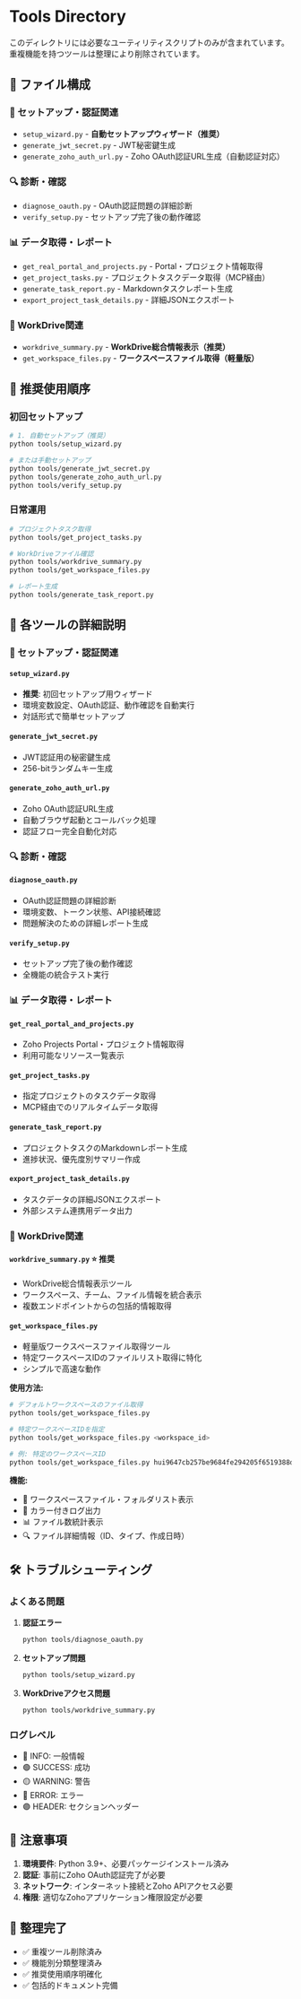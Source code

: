 # Tools Directory

このディレクトリには必要なユーティリティスクリプトのみが含まれています。
重複機能を持つツールは整理により削除されています。

## 📁 ファイル構成

### 🚀 セットアップ・認証関連
- `setup_wizard.py` - **自動セットアップウィザード（推奨）**
- `generate_jwt_secret.py` - JWT秘密鍵生成
- `generate_zoho_auth_url.py` - Zoho OAuth認証URL生成（自動認証対応）

### 🔍 診断・確認
- `diagnose_oauth.py` - OAuth認証問題の詳細診断
- `verify_setup.py` - セットアップ完了後の動作確認

### 📊 データ取得・レポート
- `get_real_portal_and_projects.py` - Portal・プロジェクト情報取得
- `get_project_tasks.py` - プロジェクトタスクデータ取得（MCP経由）
- `generate_task_report.py` - Markdownタスクレポート生成
- `export_project_task_details.py` - 詳細JSONエクスポート

### 📁 WorkDrive関連
- `workdrive_summary.py` - **WorkDrive総合情報表示（推奨）**
- `get_workspace_files.py` - **ワークスペースファイル取得（軽量版）**

## 🎯 推奨使用順序

### 初回セットアップ
```bash
# 1. 自動セットアップ（推奨）
python tools/setup_wizard.py

# または手動セットアップ
python tools/generate_jwt_secret.py
python tools/generate_zoho_auth_url.py
python tools/verify_setup.py
```

### 日常運用
```bash
# プロジェクトタスク取得
python tools/get_project_tasks.py

# WorkDriveファイル確認
python tools/workdrive_summary.py
python tools/get_workspace_files.py

# レポート生成
python tools/generate_task_report.py
```

## 📖 各ツールの詳細説明

### 🚀 セットアップ・認証関連

#### `setup_wizard.py`
- **推奨**: 初回セットアップ用ウィザード
- 環境変数設定、OAuth認証、動作確認を自動実行
- 対話形式で簡単セットアップ

#### `generate_jwt_secret.py`
- JWT認証用の秘密鍵生成
- 256-bitランダムキー生成

#### `generate_zoho_auth_url.py`
- Zoho OAuth認証URL生成
- 自動ブラウザ起動とコールバック処理
- 認証フロー完全自動化対応

### 🔍 診断・確認

#### `diagnose_oauth.py`
- OAuth認証問題の詳細診断
- 環境変数、トークン状態、API接続確認
- 問題解決のための詳細レポート生成

#### `verify_setup.py`
- セットアップ完了後の動作確認
- 全機能の統合テスト実行

### 📊 データ取得・レポート

#### `get_real_portal_and_projects.py`
- Zoho Projects Portal・プロジェクト情報取得
- 利用可能なリソース一覧表示

#### `get_project_tasks.py`
- 指定プロジェクトのタスクデータ取得
- MCP経由でのリアルタイムデータ取得

#### `generate_task_report.py`
- プロジェクトタスクのMarkdownレポート生成
- 進捗状況、優先度別サマリー作成

#### `export_project_task_details.py`
- タスクデータの詳細JSONエクスポート
- 外部システム連携用データ出力

### 📁 WorkDrive関連

#### `workdrive_summary.py` ⭐ 推奨
- WorkDrive総合情報表示ツール
- ワークスペース、チーム、ファイル情報を統合表示
- 複数エンドポイントからの包括的情報取得

#### `get_workspace_files.py`
- 軽量版ワークスペースファイル取得ツール
- 特定ワークスペースIDのファイルリスト取得に特化
- シンプルで高速な動作

**使用方法:**
```bash
# デフォルトワークスペースのファイル取得
python tools/get_workspace_files.py

# 特定ワークスペースIDを指定
python tools/get_workspace_files.py <workspace_id>

# 例: 特定のワークスペースID
python tools/get_workspace_files.py hui9647cb257be9684fe294205f6519388d14
```

**機能:**
- 📁 ワークスペースファイル・フォルダリスト表示
- 🎨 カラー付きログ出力
- 📊 ファイル数統計表示
- 🔍 ファイル詳細情報（ID、タイプ、作成日時）

## 🛠️ トラブルシューティング

### よくある問題

1. **認証エラー**
   ```bash
   python tools/diagnose_oauth.py
   ```

2. **セットアップ問題**
   ```bash
   python tools/setup_wizard.py
   ```

3. **WorkDriveアクセス問題**
   ```bash
   python tools/workdrive_summary.py
   ```

### ログレベル
- 🔵 INFO: 一般情報
- 🟢 SUCCESS: 成功
- 🟡 WARNING: 警告
- 🔴 ERROR: エラー
- 🟣 HEADER: セクションヘッダー

## 📝 注意事項

1. **環境要件**: Python 3.9+、必要パッケージインストール済み
2. **認証**: 事前にZoho OAuth認証完了が必要
3. **ネットワーク**: インターネット接続とZoho APIアクセス必要
4. **権限**: 適切なZohoアプリケーション権限設定が必要

## 🎉 整理完了

- ✅ 重複ツール削除済み
- ✅ 機能別分類整理済み  
- ✅ 推奨使用順序明確化
- ✅ 包括的ドキュメント完備
